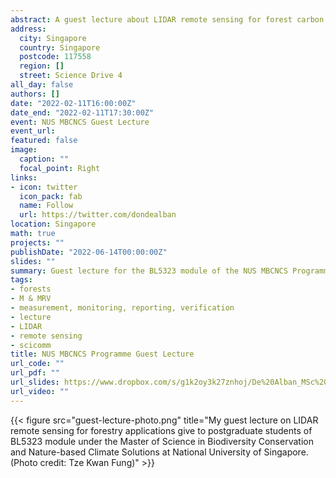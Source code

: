 ```yaml
---
abstract: A guest lecture about LIDAR remote sensing for forest carbon mapping and monitoring for postgraduate students under the Master of Science in Biodiversity Conservation and Nature-based Climate Solutions (MBCNCS) at National University of Singapore.
address:
  city: Singapore
  country: Singapore
  postcode: 117558
  region: []
  street: Science Drive 4
all_day: false
authors: []
date: "2022-02-11T16:00:00Z"
date_end: "2022-02-11T17:30:00Z"
event: NUS MBCNCS Guest Lecture 
event_url: 
featured: false
image:
  caption: ""
  focal_point: Right
links:
- icon: twitter
  icon_pack: fab
  name: Follow
  url: https://twitter.com/dondealban
location: Singapore
math: true
projects: ""
publishDate: "2022-06-14T00:00:00Z"
slides: ""
summary: Guest lecture for the BL5323 module of the NUS MBCNCS Programme.
tags:
- forests
- M & MRV
- measurement, monitoring, reporting, verification
- lecture
- LIDAR
- remote sensing
- scicomm
title: NUS MBCNCS Programme Guest Lecture 
url_code: ""
url_pdf: ""
url_slides: https://www.dropbox.com/s/g1k2oy3k27znhoj/De%20Alban_MSc%20BCNCS%20BL5323%20Guest%20Lecture_Slides.pdf?dl=0
url_video: ""
---
```

{{< figure src="guest-lecture-photo.png" title="My guest lecture on LIDAR remote sensing for forestry applications give to postgraduate students of BL5323 module under the Master of Science in Biodiversity Conservation and Nature-based Climate Solutions at National University of Singapore. (Photo credit: Tze Kwan Fung)" >}}